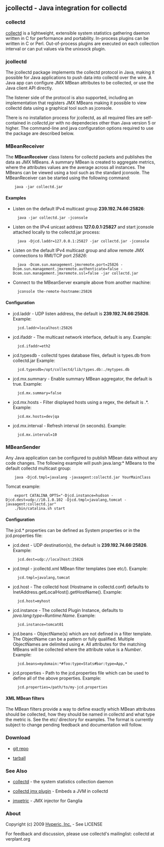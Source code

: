 ## jcollectd - Java integration for collectd

### collectd

[collectd](http://collectd.org) is a lightweight, extensible system statistics gathering
daemon written in C for performance and portability.  In-process
plugins can be written in C or Perl.  Out-of-process plugins are
executed on each collection interval or can put values via the
unixsock plugin.

### jcollectd

The jcollectd package implements the collectd protocol in Java, making
it possible for Java applications to push data into collectd over the
wire.  A Java app can configure JMX MBean attributes to be collected,
or use the Java client API directly. 

The listener side of the protocol is also supported, including an
implementation that registers JMX MBeans making it possible to view
collectd data using a graphical tool such as jconsole.

There is no installation process for jcollectd, as all required files
are self-contained in *collectd.jar* with no dependecies other than
Java version 5 or higher.  The command-line and java configuration
options required to use the package are described below.
    
### MBeanReceiver

The **MBeanReceiver** class listens for collectd packets and publishes the
data as JMX MBeans.  A summary MBean is created to aggregate metrics, where
the attributes values are the average across all instances.
The MBeans can be viewed using a tool such as the standard jconsole.
The MBeanReceiver can be started using the following command:

        java -jar collectd.jar

#### Examples

* Listen on the default IPv4 multicast group **239.192.74.66:25826**:

        java -jar collectd.jar -jconsole

* Listen on the IPv4 unicast address **127.0.0.1:25827** and start
  jconsole attached locally to the collectd.jar process:

        java -Djcd.laddr=127.0.0.1:25827 -jar collectd.jar -jconsole

* Listen on the default IPv4 multicast group and allow remote JMX
  connections to RMI/TCP port *25826*:

        java -Dcom.sun.management.jmxremote.port=25826 -Dcom.sun.management.jmxremote.authenticate=false -Dcom.sun.management.jmxremote.ssl=false -jar collectd.jar

* Connect to the MBeanServer example above from another machine:

        jconsole the-remote-hostname:25826

#### Configuration

* jcd.laddr - UDP listen address, the default is **239.192.74.66:25826**.
  Example:

        jcd.laddr=localhost:25826

* jcd.ifaddr - The multicast network interface, default is any.
  Example:

        jcd.ifaddr=eth2

* jcd.typesdb - collectd types database files, default is types.db from collectd.jar
  Example:

        jcd.typesdb=/opt/collectd/lib/types.db:./mytypes.db

* jcd.mx.summary - Enable summary MBean aggregator, the default is true.
  Example:

        jcd.mx.summary=false

* jcd.mx.hosts - Filter displayed hosts using a regex, the default is .*.
  Example:

        jcd.mx.hosts=dev|qa

* jcd.mx.interval - Refresh interval (in seconds).
  Example:

        jcd.mx.interval=10

### MBeanSender

Any Java application can be configured to publish MBean data without
any code changes.  The following example will push java.lang:* MBeans
to the default collectd multicast group:

        java -Djcd.tmpl=javalang -javaagent:collectd.jar YourMainClass

Tomcat example:

        export CATALINA_OPTS="-Djcd.instance=hudson -Djcd.dest=udp://10.1.0.102 -Djcd.tmpl=javalang,tomcat -javaagent:collectd.jar"
        ./bin/catalina.sh start

#### Configuration

The jcd.* properties can be defined as System properties or in the
jcd.properties file:

* jcd.dest - UDP destination(s), the default is
  **239.192.74.66:25826**.  Example:

        jcd.dest=udp://localhost:25826

* jcd.tmpl - jcollectd.xml MBean filter templates (see etc/).  Example:

        jcd.tmpl=javalang,tomcat

* jcd.host - The collectd host (Hostname in collectd.conf) defaults to InetAddress.getLocalHost().getHostName().  Example:

        jcd.host=myhost

* jcd.instance - The collectd Plugin Instance, defaults to
  *java.lang:type=Runtime:Name*.  Example:

        jcd.instance=tomcat01

* jcd.beans - ObjectName(s) which are not defined in a filter
  template.  The ObjectName can be a pattern or fully qualified.
  Multiple ObjectNames are delimited using `#`.  All attributes
  for the matching MBeans will be collected where the attribute value
  is a *Number*.  Example:
  
        jcd.beans=mydomain:*#foo:type=Stats#bar:type=App,*

* jcd.properties - Path to the jcd.properties file which can be used
  to define all of the above properties.  Example:

        jcd.properties=/path/to/my-jcd.properties

#### XML MBean filters

The MBean filters provide a way to define exactly which MBean
attributes should be collected, how they should be named in collectd
and what type the metric is.  See the etc/ directory for examples.
The format is currently subject to change pending feedback and
documentation will follow.

### Download

* [git repo](http://github.com/hyperic/jcollectd)

* [tarball](http://support.hyperic.com/download/attachments/60621258/jcollectd-0.1.0.tar.gz)

### See Also

* [collectd](http://collectd.org) - the system statistics collection daemon

* [collectd jmx plugin](http://marc.info/?l=collectd&w=2&r=1&s=jmx&q=b) - Embeds a JVM in collectd

* [jmxetric](http://code.google.com/p/jmxetric/) - JMX injector for Ganglia

### About

Copyright (c) 2009 [Hyperic, Inc.](http://www.hyperic.com/) - See LICENSE

For feedback and discussion, please use collectd's mailinglist: collectd at verplant.org
